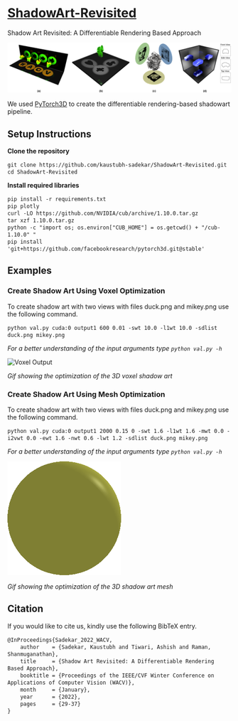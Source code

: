 # [ShadowArt-Revisited](https://kaustubh-sadekar.github.io/ShadowArt-Revisited/)
Shadow Art Revisited: A Differentiable Rendering Based Approach

![ShadowArt Teaser](media/teaser.png)

We used [PyTorch3D](https://github.com/facebookresearch/pytorch3d) to create the differentiable rendering-based shadowart pipeline.

## Setup Instructions

**Clone the repository**

```script
git clone https://github.com/kaustubh-sadekar/ShadowArt-Revisited.git
cd ShadowArt-Revisited
```

**Install required libraries**

```script
pip install -r requirements.txt
pip plotly
curl -LO https://github.com/NVIDIA/cub/archive/1.10.0.tar.gz
tar xzf 1.10.0.tar.gz
python -c "import os; os.environ["CUB_HOME"] = os.getcwd() + "/cub-1.10.0" "
pip install 'git+https://github.com/facebookresearch/pytorch3d.git@stable'
```

## Examples
### Create Shadow Art Using Voxel Optimization

To create shadow art with two views with files duck.png and mikey.png use the following command.
```script
python val.py cuda:0 output1 600 0.01 -swt 10.0 -l1wt 10.0 -sdlist duck.png mikey.png
```
*For a better understanding of the input arguments type `python val.py -h`*

![Voxel Output](media/voxel_shadow_art.gif)

*Gif showing the optimization of the 3D voxel shadow art*


### Create Shadow Art Using Mesh Optimization

To create shadow art with two views with files duck.png and mikey.png use the following command.
```script
python val.py cuda:0 output1 2000 0.15 0 -swt 1.6 -l1wt 1.6 -mwt 0.0 -i2vwt 0.0 -ewt 1.6 -nwt 0.6 -lwt 1.2 -sdlist duck.png mikey.png
```
*For a better understanding of the input arguments type `python val.py -h`*

![Mesh Output](media/mesh_shadow_art.gif)

*Gif showing the optimization of the 3D shadow art mesh*


## Citation

If you would like to cite us, kindly use the following BibTeX entry.

```
@InProceedings{Sadekar_2022_WACV,
    author    = {Sadekar, Kaustubh and Tiwari, Ashish and Raman, Shanmuganathan},
    title     = {Shadow Art Revisited: A Differentiable Rendering Based Approach},
    booktitle = {Proceedings of the IEEE/CVF Winter Conference on Applications of Computer Vision (WACV)},
    month     = {January},
    year      = {2022},
    pages     = {29-37}
}
```
